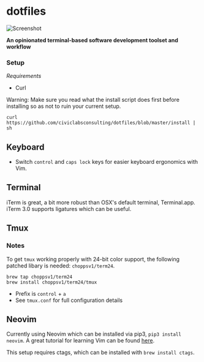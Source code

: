 # dotfiles

![Screenshot](https://raw.githubusercontent.com/civiclabsconsulting/dotfiles/master/screenshot.png)

**An opinionated terminal-based software development toolset and workflow**

### Setup

*Requirements*

* Curl

Warning: Make sure you read what the install script does first before installing so as not to ruin your current setup.

```
curl https://github.com/civiclabsconsulting/dotfiles/blob/master/install | sh
```

## Keyboard

* Switch `control` and `caps lock` keys for easier keyboard ergonomics with Vim.

## Terminal

iTerm is great, a bit more robust than OSX's default terminal, Terminal.app. iTerm 3.0 supports ligatures which can be useful.

## Tmux

### Notes

To get `tmux` working properly with 24-bit color support, the following patched libary is needed: `choppsv1/term24`.

```
brew tap choppsv1/term24
brew install choppsv1/term24/tmux
```

* Prefix is `control` + `a`
* See `tmux.conf` for full configuration details

## Neovim

Currently using Neovim which can be installed via pip3, `pip3 install neovim`. A great tutorial for learning Vim can be found [here](http://yannesposito.com/Scratch/en/blog/Learn-Vim-Progressively/).

This setup requires ctags, which can be installed with `brew install ctags`.
